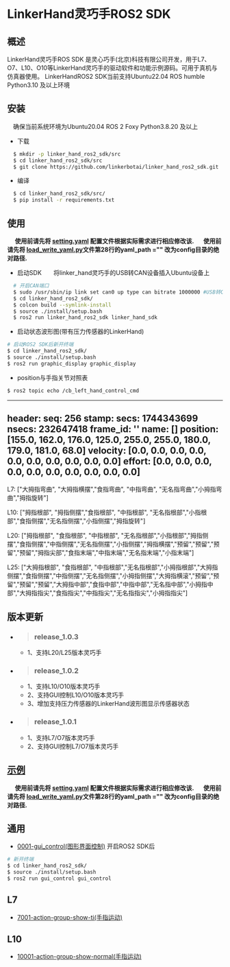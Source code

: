 <!--
 * @Author: HJX
 * @Date: 2025-04-02 11:39:42
 * @LastEditors: Please set LastEditors
 * @LastEditTime: 2025-04-11 12:06:43
 * @FilePath: /linker_hand_ros2_sdk/src/README_CN.md
 * @Description: 
 * @symbol_custom_string_obkorol_copyright: 
-->
# LinkerHand灵巧手ROS2 SDK

## 概述
LinkerHand灵巧手ROS SDK 是灵心巧手(北京)科技有限公司开发，用于L7、O7、L10、O10等LinkerHand灵巧手的驱动软件和功能示例源码。可用于真机与仿真器使用。
LinkerHandROS2 SDK当前支持Ubuntu22.04 ROS humble Python3.10 及以上环境

## 安装
&ensp;&ensp;确保当前系统环境为Ubuntu20.04 ROS 2 Foxy Python3.8.20 及以上
- 下载

```bash
  $ mkdir -p linker_hand_ros2_sdk/src
  $ cd linker_hand_ros2_sdk/src
  $ git clone https://github.com/linkerbotai/linker_hand_ros2_sdk.git
```

- 编译

```bash
  $ cd linker_hand_ros2_sdk/src/
  $ pip install -r requirements.txt
```

## 使用
&ensp;&ensp; __使用前请先将 [setting.yaml](linker_hand_ros2_sdk/src/linker_hand_ros2_sdk/linker_hand_ros2_sdk/LinkerHand/config) 配置文件根据实际需求进行相应修改该.__
&ensp;&ensp; __使用前请先将 [load_write_yaml.py](linker_hand_ros2_sdk/src/linker_hand_ros2_sdk/linker_hand_ros2_sdk/LinkerHand/utils/)文件第28行的yaml_path ="" 改为config目录的绝对路径.__

- 启动SDK&ensp;&ensp;&ensp;&ensp;将linker_hand灵巧手的USB转CAN设备插入Ubuntu设备上
```bash
  # 开启CAN端口
  $ sudo /usr/sbin/ip link set can0 up type can bitrate 1000000 #USB转CAN设备蓝色灯常亮状态
  $ cd linker_hand_ros2_sdk/
  $ colcon build --symlink-install
  $ source ./install/setup.bash
  $ ros2 run linker_hand_ros2_sdk linker_hand_sdk
```
- 启动状态波形图(带有压力传感器的LinkerHand)
```bash
# 启动ROS2 SDK后新开终端
$ cd linker_hand_ros2_sdk/
$ source ./install/setup.bash
$ ros2 run graphic_display graphic_display
```

- position与手指关节对照表
```bash
$ ros2 topic echo /cb_left_hand_control_cmd
```
  ---
  header: 
    seq: 256
    stamp: 
      secs: 1744343699
      nsecs: 232647418
    frame_id: ''
  name: []
  position: [155.0, 162.0, 176.0, 125.0, 255.0, 255.0, 180.0, 179.0, 181.0, 68.0]
  velocity: [0.0, 0.0, 0.0, 0.0, 0.0, 0.0, 0.0, 0.0, 0.0, 0.0]
  effort: [0.0, 0.0, 0.0, 0.0, 0.0, 0.0, 0.0, 0.0, 0.0, 0.0]
  ---
  L7:  ["大拇指弯曲", "大拇指横摆","食指弯曲", "中指弯曲", "无名指弯曲","小拇指弯曲","拇指旋转"]

  L10: ["拇指根部", "拇指侧摆","食指根部", "中指根部", "无名指根部","小指根部","食指侧摆","无名指侧摆","小指侧摆","拇指旋转"]

  L20: ["拇指根部", "食指根部", "中指根部", "无名指根部","小指根部","拇指侧摆","食指侧摆","中指侧摆","无名指侧摆","小指侧摆","拇指横摆","预留","预留","预留","预留","拇指尖部","食指末端","中指末端","无名指末端","小指末端"]

  L25: ["大拇指根部", "食指根部", "中指根部","无名指根部","小拇指根部","大拇指侧摆","食指侧摆","中指侧摆","无名指侧摆","小拇指侧摆","大拇指横滚","预留","预留","预留","预留","大拇指中部","食指中部","中指中部","无名指中部","小拇指中部","大拇指指尖","食指指尖","中指指尖","无名指指尖","小拇指指尖"]

## 版本更新
- > ### release_1.0.3
  - 1、支持L20/L25版本灵巧手

- > ### release_1.0.2
  - 1、支持L10/O10版本灵巧手
  - 2、支持GUI控制L10/O10版本灵巧手
  - 3、增加支持压力传感器的LinkerHand波形图显示传感器状态
- > ### release_1.0.1
  - 1、支持L7/O7版本灵巧手
  - 2、支持GUI控制L7/O7版本灵巧手


## [示例](examples/)

&ensp;&ensp; __使用前请先将 [setting.yaml](linker_hand_ros2_sdk/src/linker_hand_ros2_sdk/linker_hand_ros2_sdk/LinkerHand/config) 配置文件根据实际需求进行相应修改该.__
&ensp;&ensp; __使用前请先将 [load_write_yaml.py](linker_hand_ros2_sdk/src/linker_hand_ros2_sdk/linker_hand_ros2_sdk/LinkerHand/utils/)文件第28行的yaml_path ="" 改为config目录的绝对路径.__

## 通用
- [0001-gui_control(图形界面控制)](图形界面控制)
开启ROS2 SDK后
```bash
# 新开终端
$ cd linker_hand_ros2_sdk/
$ source ./install/setup.bash
$ ros2 run gui_control gui_control
```
## L7
- [7001-action-group-show-ti(手指运动)](手指运动)

## L10
- [10001-action-group-show-normal(手指运动)](手指运动)


